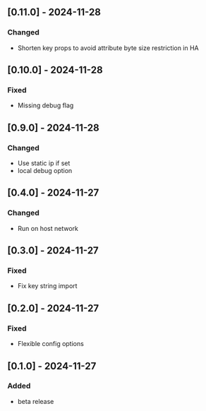 ## [0.11.0] - 2024-11-28

### Changed

- Shorten key props to avoid attribute byte size restriction in HA

## [0.10.0] - 2024-11-28

### Fixed

- Missing debug flag

## [0.9.0] - 2024-11-28

### Changed

- Use static ip if set
- local debug option

## [0.4.0] - 2024-11-27

### Changed

- Run on host network

## [0.3.0] - 2024-11-27

### Fixed

- Fix key string import

## [0.2.0] - 2024-11-27

### Fixed

- Flexible config options

## [0.1.0] - 2024-11-27

### Added

- beta release
